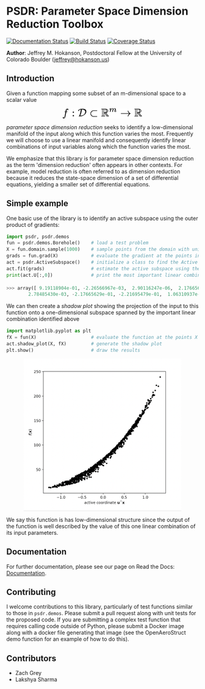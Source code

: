 # PSDR: Parameter Space Dimension Reduction Toolbox
[![Documentation Status](https://readthedocs.org/projects/psdr/badge/?version=latest)](https://psdr.readthedocs.io/en/latest/?badge=latest)
[![Build Status](https://travis-ci.org/jeffrey-hokanson/PSDR.svg?branch=master)](https://travis-ci.org/jeffrey-hokanson/PSDR)
[![Coverage Status](https://coveralls.io/repos/github/jeffrey-hokanson/PSDR/badge.svg?branch=master)](https://coveralls.io/github/jeffrey-hokanson/PSDR?branch=master)

**Author**: Jeffrey M. Hokanson, Postdoctoral Fellow at the University of Colorado Boulder (jeffrey@hokanson.us)


## Introduction
Given a function mapping some subset of an m-dimensional space to a scalar value
<p align="center">
<img src="eqn1.png" alt="f: D subset R^m to R" height="27" style="display: block; margin: 0 auto" />
</p>

*parameter space dimension reduction* seeks to identify a low-dimensional manifold
of the input along which this function varies the most.
Frequently we will choose to use a linear manifold
and consequently identify linear combinations of input variables along 
which the function varies the most.

We emphasize that this library is for parameter space dimension reduction
as the term 'dimension reduction' often appears in other contexts.
For example, model reduction is often referred to as dimension reduction
because it reduces the state-space dimension of a set of differential equations,
yielding a smaller set of differential equations.

## Simple example

One basic use of the library is to identify an active subspace using
the outer product of gradients:

```python
import psdr, psdr.demos
fun = psdr.demos.Borehole()    # load a test problem
X = fun.domain.sample(1000)    # sample points from the domain with uniform probabilty
grads = fun.grad(X)            # evaluate the gradient at the points in X
act = psdr.ActiveSubspace()    # initialize a class to find the Active Subspace
act.fit(grads)                 # estimate the active subspace using these Monte-Carlo samples
print(act.U[:,0])              # print the most important linear combination of variables

>>> array([ 9.19118904e-01, -2.26566967e-03,  2.90116247e-06,  2.17665629e-01,
        2.78485430e-03, -2.17665629e-01, -2.21695479e-01,  1.06310937e-01])
```

We can then create a *shadow plot* showing the projection of the input to this function
onto a one-dimensional subspace spanned by the important linear combination identified above

```python
import matplotlib.pyplot as plt
fX = fun(X)                    # evaluate the function at the points X
act.shadow_plot(X, fX)         # generate the shadow plot
plt.show()                     # draw the results
```

<p align="center">
<img src="shadow.png" alt="A shadow plot for the borehole function" height="400" style="display: block; margin: 0 auto" />
</p>

We say this function is has low-dimensional structure since the output of the function
is well described by the value of this one linear combination of its input parameters.


## Documentation
For further documentation, please see our page on Read the Docs:
[Documentation](https://psdr.readthedocs.io/en/latest/).


## Contributing
I welcome contributions to this library,
particularly of test functions similar to those in `psdr.demos`.
Please submit a pull request along with unit tests for the proposed code.
If you are submitting a complex test function that requires calling code outside of Python,
please submit a Docker image along with a docker file generating that image
(see the OpenAeroStruct demo function for an example of how to do this).

## Contributors

* Zach Grey 
* Lakshya Sharma 
